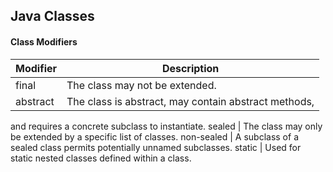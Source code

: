 ## Java Classes
#### Class Modifiers
Modifier | Description 
--- | ---
final | The class may not be extended. 
abstract | The class is abstract, may contain abstract methods, 
and requires a concrete subclass to instantiate.
sealed | The class may only be extended by a specific list of 
classes.
non-sealed | A subclass of a sealed class permits potentially unnamed 
subclasses.
static | Used for static nested classes defined within a class. 
